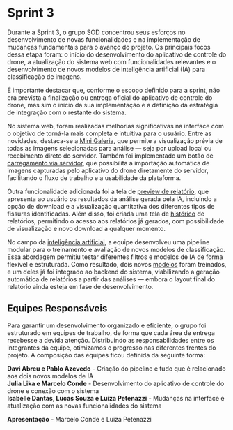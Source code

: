 
# Sprint 3

Durante a Sprint 3, o grupo SOD concentrou seus esforços no desenvolvimento de novas funcionalidades e na implementação de mudanças fundamentais para o avanço do projeto. Os principais focos dessa etapa foram: o início do desenvolvimento do aplicativo de controle do drone, a atualização do sistema web com funcionalidades relevantes e o desenvolvimento de novos modelos de inteligência artificial (IA) para classificação de imagens.

É importante destacar que, conforme o escopo definido para a sprint, não era prevista a finalização ou entrega oficial do aplicativo de controle do drone, mas sim o início da sua implementação e a definição da estratégia de integração com o restante do sistema.

No sistema web, foram realizadas melhorias significativas na interface com o objetivo de torná-la mais completa e intuitiva para o usuário. Entre as novidades, destaca-se a [Mini Galeria](./front-end), que permite a visualização prévia de todas as imagens selecionadas para análise — seja por upload local ou recebimento direto do servidor. Também foi implementado um botão de [carregamento via servidor](./front-end), que possibilita a importação automática de imagens capturadas pelo aplicativo do drone diretamente do servidor, facilitando o fluxo de trabalho e a usabilidade da plataforma.

Outra funcionalidade adicionada foi a tela de [preview de relatório](./front-end), que apresenta ao usuário os resultados da análise gerada pela IA, incluindo a opção de download e a visualização quantitativa dos diferentes tipos de fissuras identificadas. Além disso, foi criada uma tela de [histórico](./front-end) de relatórios, permitindo o acesso aos relatórios já gerados, com possibilidade de visualização e novo download a qualquer momento.

No campo da [inteligência artificial](./inteligencia-artificial), a equipe desenvolveu uma pipeline modular para o treinamento e avaliação de novos modelos de classificação. Essa abordagem permitiu testar diferentes filtros e modelos de IA de forma flexível e estruturada. Como resultado, dois novos [modelos](./inteligencia-artificial/Modelagem_Treinamento_Metricas.md) foram treinados, e um deles já foi integrado ao backend do sistema, viabilizando a geração automática de relatórios a partir das análises — embora o layout final do relatório ainda esteja em fase de desenvolvimento.

## Equipes Responsáveis

Para garantir um desenvolvimento organizado e eficiente, o grupo foi estruturado em equipes de trabalho, de forma que cada área de entrega recebesse a devida atenção. Distribuindo as responsabilidades entre os integrantes da equipe, otimizamos o progresso nas diferentes frentes do projeto. A composição das equipes ficou definida da seguinte forma:

**Davi Abreu e Pablo Azevedo** - Criação do pipeline e tudo que é relacionado aos dois novos modelos de IA  
**Julia Lika e Marcelo Conde** - Desenvolvimento do aplicativo de controle do drone e conexão com o sistema  
**Isabelle Dantas, Lucas Souza e Luiza Petenazzi** - Mudanças na interface e atualização com as novas funcionalidades do sistema  

**Apresentação** - Marcelo Conde e Luiza Petenazzi


